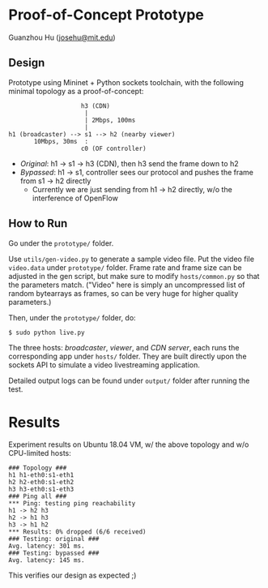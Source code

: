 # Proof-of-Concept Prototype

Guanzhou Hu (josehu@mit.edu)


## Design

Prototype using Mininet + Python sockets toolchain, with the following minimal topology as a proof-of-concept:

```text
                    h3 (CDN)
                     |
                     | 2Mbps, 100ms
                     |
h1 (broadcaster) --> s1 --> h2 (nearby viewer)
       10Mbps, 30ms  :
                    c0 (OF controller)
```

- *Original*: h1 -> s1 -> h3 (CDN), then h3 send the frame down to h2
- *Bypassed*: h1 -> s1, controller sees our protocol and pushes the frame from s1 -> h2 directly
    - Currently we are just sending from h1 -> h2 directly, w/o the interference of OpenFlow


## How to Run

Go under the `prototype/` folder.

Use `utils/gen-video.py` to generate a sample video file. Put the video file `video.data` under `prototype/` folder. Frame rate and frame size can be adjusted in the gen script, but make sure to modify `hosts/common.py` so that the parameters match. ("Video" here is simply an uncompressed list of random bytearrays as frames, so can be very huge for higher quality parameters.)

Then, under the `prototype/` folder, do:

```bash
$ sudo python live.py
```

The three hosts: *broadcaster*, *viewer*, and *CDN server*, each runs the corresponding app under `hosts/` folder. They are built directly upon the sockets API to simulate a video livestreaming application.

Detailed output logs can be found under `output/` folder after running the test.


# Results

Experiment results on Ubuntu 18.04 VM, w/ the above topology and w/o CPU-limited hosts:

```text
### Topology ###
h1 h1-eth0:s1-eth1
h2 h2-eth0:s1-eth2
h3 h3-eth0:s1-eth3
### Ping all ###
*** Ping: testing ping reachability
h1 -> h2 h3
h2 -> h1 h3
h3 -> h1 h2
*** Results: 0% dropped (6/6 received)
### Testing: original ###
Avg. latency: 301 ms.
### Testing: bypassed ###
Avg. latency: 145 ms.
```

This verifies our design as expected ;)
